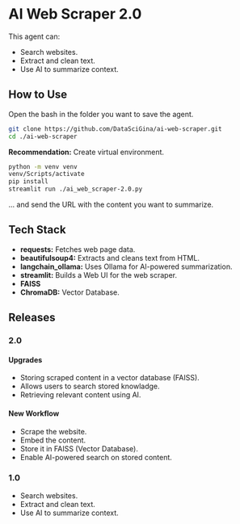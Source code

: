 # AI Web Scraper 2.0

This agent can:

- Search websites.
- Extract and clean text.
- Use AI to summarize context.

## How to Use

Open the bash in the folder you want to save the agent.

```Bash
git clone https://github.com/DataSciGina/ai-web-scraper.git
cd ./ai-web-scraper
```

**Recommendation:** Create virtual environment.

```Bash
python -m venv venv
venv/Scripts/activate
pip install
streamlit run ./ai_web_scraper-2.0.py
```

... and send the URL with the content you want to summarize.

## Tech Stack

- **requests:** Fetches web page data.
- **beautifulsoup4:** Extracts and cleans text from HTML.
- **langchain_ollama:** Uses Ollama for AI-powered summarization.
- **streamlit:** Builds a Web UI for the web scraper.
- **FAISS**
- **ChromaDB:** Vector Database.

## Releases

### 2.0

#### Upgrades

- Storing scraped content in a vector database (FAISS).
- Allows users to search stored knowladge.
- Retrieving relevant content using AI.

#### New Workflow

- Scrape the website.
- Embed the content.
- Store it in FAISS (Vector Database).
- Enable AI-powered search on stored content.

### 1.0

- Search websites.
- Extract and clean text.
- Use AI to summarize context.